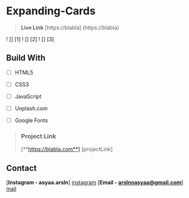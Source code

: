 ﻿# Expanding-Cards


> **Live Link** [https://blabla] (https://blabla)

! [] [1]
! [] [2]
! [] [3]


## Build With

- [ ] HTML5
- [ ] CSS3
- [ ] JavaScript
- [ ] Unplash.com
- [ ] Google Fonts



> ### Project Link
>
> [**https://blabla.com**]
[projectLink]


## Contact 

[**Instagram - asyaa.arsln**] [instagram]
[**Email - arslnnasyaa@gmail.com**] [mail]







[img1]: img/1.png
[img2]: img/2.png
[img3]: img/3.png


[instagram]: https://www.instagram.com/asyaa.arsln/#
[mail]: arslnnasyaa@gmail.com
